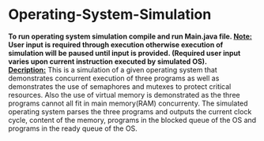 # Operating-System-Simulation
**To run operating system simulation compile and run Main.java file. <ins>Note:</ins> User input is required through execution otherwise execution of simulation will be paused until input is provided. (Required user input varies upon current instruction executed by simulated OS).**\
**<ins>Decription:</ins>**
This is a simulation of a given operating system that demonstrates concurrent execution of three programs as well as demonstrates the use of semaphores and mutexes to protect critical resources. Also the use of virtual memory is demonstrated as the three programs cannot all fit in main memory(RAM) concurrenty. The simulated operating system parses the three programs and outputs the current clock cycle, content of the memory, programs in the blocked queue of the OS and programs in the ready queue of the OS.
